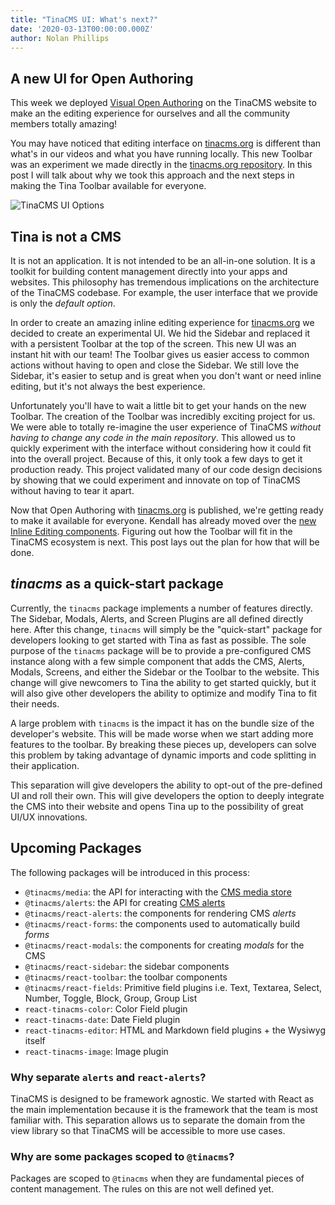 ```yaml
---
title: "TinaCMS UI: What's next?"
date: '2020-03-13T00:00:00.000Z'
author: Nolan Phillips
---
```


## A new UI for Open Authoring

This week we deployed [Visual Open Authoring](https://tinacms.org/blog/introducing-visual-open-authoring 'Introducing Visual Open Authoring') on the TinaCMS website to make an the editing experience for ourselves and all the community members totally amazing!

You may have noticed that editing interface on [tinacms.org](http://tinacms.org) is different than what's in our videos and what you have running locally. This new Toolbar was an experiment we made directly in the [tinacms.org repository](https://github.com/tinacms/tinacms.org 'Github: tinacms.org'). In this post I will talk about why we took this approach and the next steps in making the Tina Toolbar available for everyone.

![TinaCMS UI Options](https://res.cloudinary.com/forestry-demo/image/upload/v1584111203/TinaCMS/sidebar-toolbar.png)

## Tina is not a CMS

It is not an application. It is not intended to be an all-in-one solution. It is a toolkit for building content management directly into your apps and websites. This philosophy has tremendous implications on the architecture of the TinaCMS codebase. For example, the user interface that we provide is only the _default option_.

In order to create an amazing inline editing experience for [tinacms.org](http://tinacms.org/) we decided to create an experimental UI. We hid the Sidebar and replaced it with a persistent Toolbar at the top of the screen. This new UI was an instant hit with our team! The Toolbar gives us easier access to common actions without having to open and close the Sidebar. We still love the Sidebar, it's easier to setup and is great when you don't want or need inline editing, but it's not always the best experience.

Unfortunately you'll have to wait a little bit to get your hands on the new Toolbar. The creation of the Toolbar was incredibly exciting project for us. We were able to totally re-imagine the user experience of TinaCMS _without having to change any code in the main repository_. This allowed us to quickly experiment with the interface without considering how it could fit into the overall project. Because of this, it only took a few days to get it production ready. This project validated many of our code design decisions by showing that we could experiment and innovate on top of TinaCMS without having to tear it apart.

Now that Open Authoring with [tinacms.org](http://tinacms.org/) is published, we're getting ready to make it available for everyone. Kendall has already moved over the [new Inline Editing components](https://github.com/tinacms/tinacms/pull/871). Figuring out how the Toolbar will fit in the TinaCMS ecosystem is next. This post lays out the plan for how that will be done.

## _tinacms_ as a quick-start package

Currently, the `tinacms` package implements a number of features directly. The Sidebar, Modals, Alerts, and Screen Plugins are all defined directly here. After this change, `tinacms` will simply be the "quick-start" package for developers looking to get started with Tina as fast as possible. The sole purpose of the `tinacms` package will be to provide a pre-configured CMS instance along with a few simple component that adds the CMS, Alerts, Modals, Screens, and either the Sidebar or the Toolbar to the website. This change will give newcomers to Tina the ability to get started quickly, but it will also give other developers the ability to optimize and modify Tina to fit their needs.

A large problem with `tinacms` is the impact it has on the bundle size of the developer's website. This will be made worse when we start adding more features to the toolbar. By breaking these pieces up, developers can solve this problem by taking advantage of dynamic imports and code splitting in their application.

This separation will give developers the ability to opt-out of the pre-defined UI and roll their own. This will give developers the option to deeply integrate the CMS into their website and opens Tina up to the possibility of great UI/UX innovations.

## Upcoming Packages

The following packages will be introduced in this process:

- `@tinacms/media`: the API for interacting with the [CMS media store](https://tinacms.org/docs/media)
- `@tinacms/alerts`: the API for creating [CMS alerts](https://tinacms.org/docs/cms/alerts)
- `@tinacms/react-alerts`: the components for rendering CMS _alerts_
- `@tinacms/react-forms`: the components used to automatically build _forms_
- `@tinacms/react-modals`: the components for creating _modals_ for the CMS
- `@tinacms/react-sidebar`: the sidebar components
- `@tinacms/react-toolbar`: the toolbar components
- `@tinacms/react-fields`: Primitive field plugins i.e. Text, Textarea, Select, Number, Toggle, Block, Group, Group List
- `react-tinacms-color`: Color Field plugin
- `react-tinacms-date`: Date Field plugin
- `react-tinacms-editor`: HTML and Markdown field plugins + the Wysiwyg itself
- `react-tinacms-image`: Image plugin

### Why separate `alerts` and `react-alerts`?

TinaCMS is designed to be framework agnostic. We started with React as the main implementation because it is the framework that the team is most familiar with. This separation allows us to separate the domain from the view library so that TinaCMS will be accessible to more use cases.

### Why are some packages scoped to `@tinacms`?

Packages are scoped to `@tinacms` when they are fundamental pieces of content management. The rules on this are not well defined yet.
